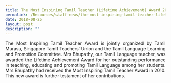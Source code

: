 ```yaml
---
title: The Most Inspiring Tamil Teacher (Lifetime Achievement) Award 2018
permalink: /Resources/staff-news/the-most-inspiring-tamil-teacher-lifetime-achievement-award-2018/
date: 2018-08-25
layout: post
description: ""
---
```

<p style="text-align: justify;">The Most Inspiring Tamil Teacher Award is jointly organized by Tamil Murasu, Singapore Tamil Teachers’ Union and the Tamil Language Learning and Promotion Committee. Mrs Bhupathy, our Tamil Language teacher, was awarded the Lifetime Achievement Award for her outstanding performance in teaching, educating and promoting Tamil Language among her students. Mrs Bhupathy had received the Most Inspiring Tamil Teacher Award in 2010. This new award is further testament of her contributions.</p>